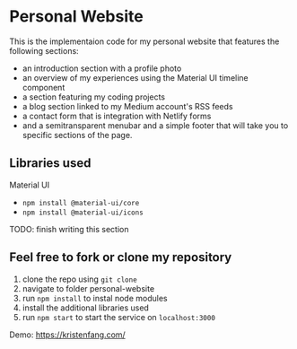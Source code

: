 # Personal Website  
This is the implementaion code for my personal website that features the following sections: 
* an introduction section with a profile photo
* an overview of my experiences using the Material UI timeline component 
* a section featuring my coding projects 
* a blog section linked to my Medium account's RSS feeds
* a contact form that is integration with Netlify forms  
* and a semitransparent menubar and a simple footer that will take you to specific sections of the page.

## Libraries used 
Material UI 
* `npm install @material-ui/core`
* `npm install @material-ui/icons`

TODO: finish writing this section


## Feel free to fork or clone my repository
1. clone the repo using `git clone`
2. navigate to folder personal-website
3. run `npm install` to instal node modules
4. install the additional libraries used
5. run `npm start` to start the service on `localhost:3000`

Demo: https://kristenfang.com/
